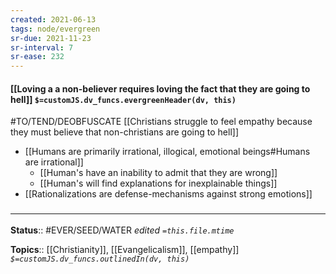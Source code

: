 ```yaml
---
created: 2021-06-13
tags: node/evergreen
sr-due: 2021-11-23
sr-interval: 7
sr-ease: 232
---
```


#### [[Loving a a non-believer requires loving the fact that they are going to hell]] `$=customJS.dv_funcs.evergreenHeader(dv, this)`
#TO/TEND/DEOBFUSCATE [[Christians struggle to feel empathy because they must believe that non-christians are going to hell]]

- [[Humans are primarily irrational, illogical, emotional beings#Humans are irrational]]
    - [[Human's have an inability to admit that they are wrong]]
    - [[Human's will find explanations for inexplainable things]]
- [[Rationalizations are defense-mechanisms against strong emotions]]

### <hr class="footnote"/>

**Status**:: #EVER/SEED/WATER 
*edited `=this.file.mtime`*

**Topics**:: [[Christianity]], [[Evangelicalism]], [[empathy]]
*`$=customJS.dv_funcs.outlinedIn(dv, this)`*

